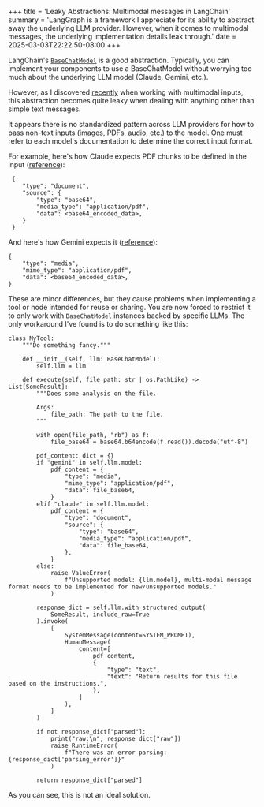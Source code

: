 +++
title = 'Leaky Abstractions: Multimodal messages in LangChain'
summary = 'LangGraph is a framework I appreciate for its ability to abstract away the underlying LLM provider. However, when it comes to multimodal messages, the underlying implementation details leak through.'
date = 2025-03-03T22:22:50-08:00
+++

LangChain's [`BaseChatModel`](https://python.langchain.com/api_reference/core/language_models/langchain_core.language_models.chat_models.BaseChatModel.html) is a good abstraction. Typically, you can implement your components to use a BaseChatModel without worrying too much about the underlying LLM model (Claude, Gemini, etc.).

However, as I discovered [recently](extracting-structured-data-from-pdfs.md) when working with multimodal inputs, this abstraction becomes quite leaky when dealing with anything other than simple text messages.

It appears there is no standardized pattern across LLM providers for how to pass non-text inputs (images, PDFs, audio, etc.) to the model. One must refer to each model's documentation to determine the correct input format.

For example, here's how Claude expects PDF chunks to be defined in the input ([reference](https://docs.anthropic.com/en/docs/build-with-claude/pdf-support)):

```
 {
    "type": "document",
    "source": {
        "type": "base64",
        "media_type": "application/pdf",
        "data": <base64_encoded_data>,
    }
 }
```

And here's how Gemini expects it ([reference](https://cloud.google.com/vertex-ai/generative-ai/docs/multimodal/document-understanding)):

```
{
    "type": "media",
    "mime_type": "application/pdf",
    "data": <base64_encoded_data>,
}
```

These are minor differences, but they cause problems when implementing a tool or node intended for reuse or sharing. You are now forced to restrict it to only work with `BaseChatModel` instances backed by specific LLMs. The only workaround I've found is to do something like this:

```pdf
class MyTool:
    """Do something fancy."""

    def __init__(self, llm: BaseChatModel):
        self.llm = llm

    def execute(self, file_path: str | os.PathLike) -> List[SomeResult]:
        """Does some analysis on the file.

        Args:
            file_path: The path to the file.
        """

        with open(file_path, "rb") as f:
            file_base64 = base64.b64encode(f.read()).decode("utf-8")

        pdf_content: dict = {}
        if "gemini" in self.llm.model:
            pdf_content = {
                "type": "media",
                "mime_type": "application/pdf",
                "data": file_base64,
            }
        elif "claude" in self.llm.model:
            pdf_content = {
                "type": "document",
                "source": {
                    "type": "base64",
                    "media_type": "application/pdf",
                    "data": file_base64,
                },
            }
        else:
            raise ValueError(
                f"Unsupported model: {llm.model}, multi-modal message format needs to be implemented for new/unsupported models."
            )

        response_dict = self.llm.with_structured_output(
            SomeResult, include_raw=True
        ).invoke(
            [
                SystemMessage(content=SYSTEM_PROMPT),
                HumanMessage(
                    content=[
                        pdf_content,
                        {
                            "type": "text",
                            "text": "Return results for this file based on the instructions.",
                        },
                    ]
                ),
            ]
        )

        if not response_dict["parsed"]:
            print("raw:\n", response_dict["raw"])
            raise RuntimeError(
                f"There was an error parsing: {response_dict['parsing_error']}"
            )

        return response_dict["parsed"]
```

As you can see, this is not an ideal solution.
